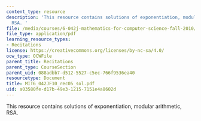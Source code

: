 ```yaml
---
content_type: resource
description: 'This resource contains solutions of exponentiation, modular arithmetic,
  RSA. '
file: /media/courses/6-042j-mathematics-for-computer-science-fall-2010/a03580fed17b49e312157151e4a8602d_MIT6_042JF10_rec05_sol.pdf
file_type: application/pdf
learning_resource_types:
- Recitations
license: https://creativecommons.org/licenses/by-nc-sa/4.0/
ocw_type: OCWFile
parent_title: Recitations
parent_type: CourseSection
parent_uid: 088adbb7-d512-5527-c5ec-766f9536ea40
resourcetype: Document
title: MIT6_042JF10_rec05_sol.pdf
uid: a03580fe-d17b-49e3-1215-7151e4a8602d
---
```

This resource contains solutions of exponentiation, modular arithmetic, RSA. 